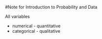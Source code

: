 #Note for Introduction to Probability and Data

All variables
 - numerical - quantitative
 - categorical - qualitative

